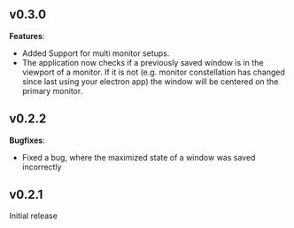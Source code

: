 ## v0.3.0
**Features**:

- Added Support for multi monitor setups.
 - The application now checks if a previously saved window is in the viewport of a monitor. If it is not (e.g. monitor constellation has changed since last using your electron app) the window will be centered on the primary monitor.

## v0.2.2
**Bugfixes**:

- Fixed a bug, where the maximized state of a window was saved incorrectly

## v0.2.1
Initial release
